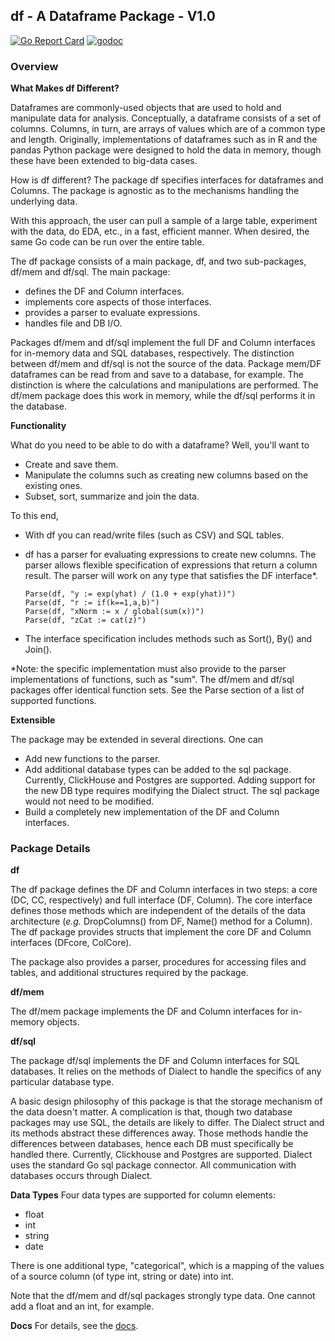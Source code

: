 ## df - A Dataframe Package - V1.0
[![Go Report Card](https://goreportcard.com/badge/github.com/invertedv/df)](https://goreportcard.com/report/github.com/invertedv/df)
[![godoc](https://img.shields.io/badge/go.dev-reference-007d9c?logo=go&logoColor=white)](https://pkg.go.dev/mod/github.com/invertedv/df?tab=overview)


### Overview 

**What Makes df Different?**

Dataframes are commonly-used objects that are used to hold and manipulate data for analysis. Conceptually, a dataframe consists of a set of columns. Columns, in turn, are arrays of values which are of a common type and length. 
Originally, implementations of dataframes such as in R and the pandas Python package were designed to hold the data in memory, though these have been extended to big-data cases.

How is df different? The package df specifies interfaces for dataframes and Columns. The package is agnostic as to the mechanisms handling the underlying data. 

With this approach, the user can pull a sample of a large table, experiment with the 
data, do EDA, etc., in a fast, efficient manner. When desired, the same Go code can be run over the entire table.

The df package consists of a main package, df, and two sub-packages, df/mem and df/sql.  The main package:

- defines the DF and Column interfaces.
- implements core aspects of those interfaces.
- provides a parser to evaluate expressions.
- handles file and DB I/O.

Packages df/mem and df/sql implement the full DF and Column interfaces for in-memory data and SQL databases, respectively. The distinction
between df/mem and df/sql is not the source of the data. Package mem/DF dataframes can be read from and save to a database, for example. The distinction is where the calculations and manipulations are performed.  The df/mem package does this work in memory, while the df/sql performs it in the database.  


**Functionality**

What do you need to be able to do with a dataframe? Well, you'll want to

- Create and save them.  
- Manipulate the columns such as creating new columns based on the existing ones.
- Subset, sort, summarize and join the data. 

To this end,
  - With df you can read/write files (such as CSV) and SQL tables.
  - df has a parser for evaluating expressions to create new columns. The parser allows flexible specification of expressions that return a column result.  The parser will work on any type that satisfies the DF interface*.

        Parse(df, "y := exp(yhat) / (1.0 + exp(yhat))")
        Parse(df, "r := if(k==1,a,b)")
        Parse(df, "xNorm := x / global(sum(x))")
        Parse(df, "zCat := cat(z)")

  - The interface specification includes methods such as Sort(), By() and Join().


*Note: the specific implementation must also provide to the parser implementations of functions, such as "sum".  The df/mem and
df/sql packages offer identical function sets.  See the Parse section of a list of supported functions.

**Extensible**

The package may be extended in several directions. One can
- Add new functions to the parser.
- Add additional database types can be added to the sql package. Currently, ClickHouse and Postgres are supported.  Adding support for the new DB type requires modifying the Dialect struct.
The sql package would not need to be modified.
- Build a completely new implementation of the DF and Column interfaces.

### Package Details
**df**

The df package defines the DF and Column interfaces in two steps: a core (DC, CC, respectively) and full interface (DF, Column).  The core interface defines those methods which are independent of the details of the data architecture (*e.g.* DropColumns() from DF, Name() method for a Column). The df package provides structs that implement the core DF and Column interfaces (DFcore, ColCore).

The package also provides a parser, procedures for accessing files and tables, and additional structures required by the package.

**df/mem**

The df/mem package implements the DF and Column interfaces for in-memory objects.

**df/sql**

The package df/sql implements the DF and Column interfaces for SQL databases. It relies on the methods of Dialect to handle the specifics
of any particular database type.

A basic design philosophy of this package is that the storage mechanism of the data doesn't matter. A complication is that, though two database packages may use SQL, the details are likely to differ. The Dialect struct and its methods abstract these differences away.  Those methods handle the differences between databases, hence each DB must specifically be handled there. Currently, Clickhouse and Postgres are supported. Dialect uses the standard Go sql package connector.  All communication with databases occurs through Dialect.

**Data Types**
Four data types are supported for column elements:

- float
- int
- string
- date

There is one additional type, "categorical", which is a mapping of the values of a source column (of type int, string or date) into int.

Note that the df/mem and df/sql packages strongly type data.  One cannot add a float and an int, for example.

**Docs**
For details, see the [docs](https://invertedv.github.io/df).
